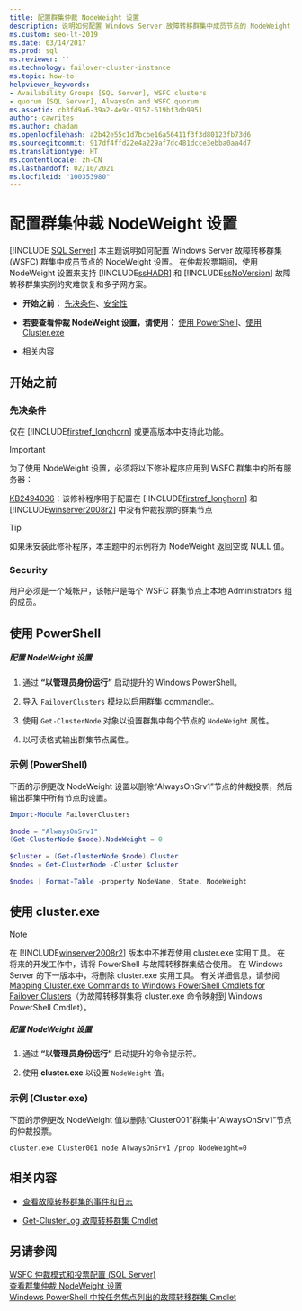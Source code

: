 ```yaml
---
title: 配置群集仲裁 NodeWeight 设置
description: 说明如何配置 Windows Server 故障转移群集中成员节点的 NodeWeight 设置。
ms.custom: seo-lt-2019
ms.date: 03/14/2017
ms.prod: sql
ms.reviewer: ''
ms.technology: failover-cluster-instance
ms.topic: how-to
helpviewer_keywords:
- Availability Groups [SQL Server], WSFC clusters
- quorum [SQL Server], AlwaysOn and WSFC quorum
ms.assetid: cb3fd9a6-39a2-4e9c-9157-619bf3db9951
author: cawrites
ms.author: chadam
ms.openlocfilehash: a2b42e55c1d7bcbe16a56411f3f3d80123fb73d6
ms.sourcegitcommit: 917df4ffd22e4a229af7dc481dcce3ebba0aa4d7
ms.translationtype: HT
ms.contentlocale: zh-CN
ms.lasthandoff: 02/10/2021
ms.locfileid: "100353980"
---
```

# <a name="configure-cluster-quorum-nodeweight-settings"></a>配置群集仲裁 NodeWeight 设置
[!INCLUDE [SQL Server](../../../includes/applies-to-version/sqlserver.md)]
  本主题说明如何配置 Windows Server 故障转移群集 (WSFC) 群集中成员节点的 NodeWeight 设置。 在仲裁投票期间，使用 NodeWeight 设置来支持 [!INCLUDE[ssHADR](../../../includes/sshadr-md.md)] 和 [!INCLUDE[ssNoVersion](../../../includes/ssnoversion-md.md)] 故障转移群集实例的灾难恢复和多子网方案。  
  
-   **开始之前：** [先决条件](#Prerequisites)、[安全性](#Security)  
  
-   **若要查看仲裁 NodeWeight 设置，请使用：** [使用 PowerShell](#PowerShellProcedure)、[使用 Cluster.exe](#CommandPromptProcedure)  
  
-   [相关内容](#RelatedContent)  
  
##  <a name="before-you-start"></a><a name="BeforeYouBegin"></a> 开始之前  
  
###  <a name="prerequisites"></a><a name="Prerequisites"></a>先决条件  
 仅在 [!INCLUDE[firstref_longhorn](../../../includes/firstref-longhorn-md.md)] 或更高版本中支持此功能。  
  
> [!IMPORTANT]  
>  为了使用 NodeWeight 设置，必须将以下修补程序应用到 WSFC 群集中的所有服务器：  
>   
>  [KB2494036](https://support.microsoft.com/kb/2494036)：该修补程序用于配置在 [!INCLUDE[firstref_longhorn](../../../includes/firstref-longhorn-md.md)] 和 [!INCLUDE[winserver2008r2](../../../includes/winserver2008r2-md.md)] 中没有仲裁投票的群集节点  
  
> [!TIP]  
>  如果未安装此修补程序，本主题中的示例将为 NodeWeight 返回空或 NULL 值。  
  
###  <a name="security"></a><a name="Security"></a> Security  
 用户必须是一个域帐户，该帐户是每个 WSFC 群集节点上本地 Administrators 组的成员。  
  
##  <a name="using-powershell"></a><a name="PowerShellProcedure"></a> 使用 PowerShell  
  
##### <a name="to-configure-nodeweight-settings"></a>配置 NodeWeight 设置  
  
1.  通过 **“以管理员身份运行”** 启动提升的 Windows PowerShell。  
  
2.  导入 `FailoverClusters` 模块以启用群集 commandlet。  
  
3.  使用 `Get-ClusterNode` 对象以设置群集中每个节点的 `NodeWeight` 属性。  
  
4.  以可读格式输出群集节点属性。  
  
### <a name="example-powershell"></a>示例 (PowerShell)  
 下面的示例更改 NodeWeight 设置以删除“AlwaysOnSrv1”节点的仲裁投票，然后输出群集中所有节点的设置。  
  
```powershell  
Import-Module FailoverClusters  
  
$node = "AlwaysOnSrv1"  
(Get-ClusterNode $node).NodeWeight = 0  
  
$cluster = (Get-ClusterNode $node).Cluster  
$nodes = Get-ClusterNode -Cluster $cluster  
  
$nodes | Format-Table -property NodeName, State, NodeWeight  
```  
  
##  <a name="using-clusterexe"></a><a name="CommandPromptProcedure"></a> 使用 cluster.exe  
  
> [!NOTE]  
>  在 [!INCLUDE[winserver2008r2](../../../includes/winserver2008r2-md.md)] 版本中不推荐使用 cluster.exe 实用工具。  在将来的开发工作中，请将 PowerShell 与故障转移群集结合使用。  在 Windows Server 的下一版本中，将删除 cluster.exe 实用工具。 有关详细信息，请参阅 [Mapping Cluster.exe Commands to Windows PowerShell Cmdlets for Failover Clusters](https://technet.microsoft.com/library/ee619744\(WS.10\).aspx)（为故障转移群集将 cluster.exe 命令映射到 Windows PowerShell Cmdlet）。  
  
##### <a name="to-configure-nodeweight-settings"></a>配置 NodeWeight 设置  
  
1.  通过 **“以管理员身份运行”** 启动提升的命令提示符。  
  
2.  使用 **cluster.exe** 以设置 `NodeWeight` 值。  
  
### <a name="example-clusterexe"></a>示例 (Cluster.exe)  
 下面的示例更改 NodeWeight 值以删除“Cluster001”群集中“AlwaysOnSrv1”节点的仲裁投票。  
  
```ms-dos  
cluster.exe Cluster001 node AlwaysOnSrv1 /prop NodeWeight=0  
```  
  
##  <a name="related-content"></a><a name="RelatedContent"></a> 相关内容  
  
-   [查看故障转移群集的事件和日志](https://technet.microsoft.com/library/cc772342\(WS.10\).aspx)  
  
-   [Get-ClusterLog 故障转移群集 Cmdlet](/previous-versions/windows/it-pro/windows-server-2008-R2-and-2008/ee461045(v=technet.10))  
  
## <a name="see-also"></a>另请参阅  
 [WSFC 仲裁模式和投票配置 (SQL Server)](../../../sql-server/failover-clusters/windows/wsfc-quorum-modes-and-voting-configuration-sql-server.md)   
 [查看群集仲裁 NodeWeight 设置](../../../sql-server/failover-clusters/windows/view-cluster-quorum-nodeweight-settings.md)   
 [Windows PowerShell 中按任务焦点列出的故障转移群集 Cmdlet](https://technet.microsoft.com/library/ee619761\(WS.10\).aspx)  
  
